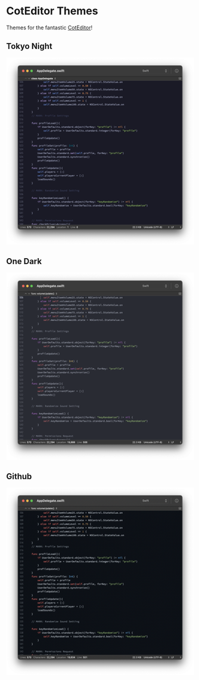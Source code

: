 # CotEditor Themes
Themes for the fantastic [CotEditor](https://github.com/coteditor/CotEditor)!  

## Tokyo Night
![alt text](https://raw.githubusercontent.com/MrKai77/CotEditor-Themes/main/Tokyo%20Night/Screenshot.png)

## One Dark
![alt text](https://raw.githubusercontent.com/MrKai77/CotEditor-Themes/main/One%20Dark/Screenshot.png)

## Github
![alt text](https://raw.githubusercontent.com/MrKai77/CotEditor-Themes/main/Github/Screenshot.png)
